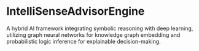 # IntelliSenseAdvisorEngine
A hybrid AI framework integrating symbolic reasoning with deep learning, utilizing graph neural networks for knowledge graph embedding and probabilistic logic inference for explainable decision-making.
